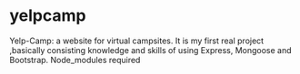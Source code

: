 # yelpcamp
Yelp-Camp: a website for virtual campsites.
It is my first real project ,basically consisting knowledge and skills of using Express, Mongoose and Bootstrap.
Node_modules required
